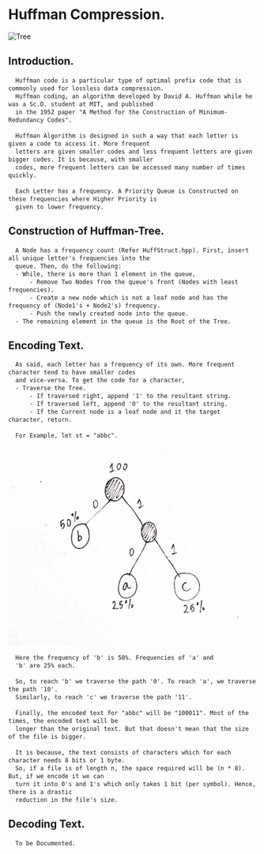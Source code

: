 # **Huffman Compression.**

![Tree](https://external-content.duckduckgo.com/iu/?u=https%3A%2F%2Fi2.wp.com%2Fwww.techiedelight.com%2Fwp-content%2Fuploads%2F2016%2F11%2FHuffman-Coding-6.png%3Fresize%3D426%252C413%26ssl%3D1&f=1&nofb=1)

## Introduction.
      Huffman code is a particular type of optimal prefix code that is commonly used for lossless data compression.
      Huffman coding, an algorithm developed by David A. Huffman while he was a Sc.D. student at MIT, and published
      in the 1952 paper "A Method for the Construction of Minimum-Redundancy Codes".

      Huffman Algorithm is designed in such a way that each letter is given a code to access it. More frequent 
      letters are given smaller codes and less frequent letters are given bigger codes. It is because, with smaller
      codes, more frequent letters can be accessed many number of times quickly.
      
      Each Letter has a frequency. A Priority Queue is Constructed on these frequencies where Higher Priority is
      given to lower frequency.

## Construction of Huffman-Tree.
      A Node has a frequency count (Refer HuffStruct.hpp). First, insert all unique letter's frequencies into the
      queue. Then, do the following:
      - While, there is more than 1 element in the queue,
          - Remove Two Nodes from the queue's front (Nodes with least frequencies).
          - Create a new node which is not a leaf node and has the frequency of (Node1's + Node2's) frequency.
          - Push the newly created node into the queue.
      - The remaining element in the queue is the Root of the Tree.
      
## Encoding Text.
      As said, each letter has a frequency of its own. More frequent character tend to have smaller codes
      and vice-versa. To get the code for a character, 
      - Traverse the Tree.
          - If traversed right, append '1' to the resultant string.
          - If traversed left, append '0' to the resultant string.
          - If the Current node is a leaf node and it the target character, return.
      
      For Example, let st = "abbc".
![Tree](https://github.com/manosriram/Huffman-Coding/blob/master/Static/Tree.PNG)      

      Here the frequency of 'b' is 50%. Frequencies of 'a' and
      'b' are 25% each.
      
      So, to reach 'b' we traverse the path '0'. To reach 'a', we traverse the path '10'.
      Similarly, to reach 'c' we traverse the path '11'.
      
      Finally, the encoded text for "abbc" will be "100011". Most of the times, the encoded text will be
      longer than the original text. But that doesn't mean that the size of the file is bigger.
      
      It is because, the text consists of characters which for each character needs 8 bits or 1 byte.
      So, if a file is of length n, the space required will be (n * 8). But, if we encode it we can
      turn it into 0's and 1's which only takes 1 bit (per symbol). Hence, there is a drastic 
      reduction in the file's size.

## Decoding Text.
      To be Documented.
